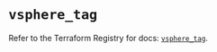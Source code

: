 # `vsphere_tag`

Refer to the Terraform Registry for docs: [`vsphere_tag`](https://registry.terraform.io/providers/hashicorp/vsphere/2.7.0/docs/resources/tag).
